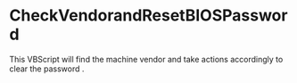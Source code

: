 # CheckVendorandResetBIOSPassword
This VBScript will find the machine vendor and take actions accordingly to clear the password .
